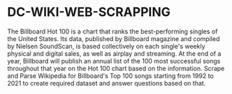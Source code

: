 # DC-WIKI-WEB-SCRAPPING
The Billboard Hot 100 is a chart that ranks the best-performing singles of the United States. Its data, published by Billboard magazine and compiled by Nielsen SoundScan, is based collectively on each single's weekly physical and digital sales, as well as airplay and streaming. At the end of a year, Billboard will publish an annual list of the 100 most successful songs throughout that year on the Hot 100 chart based on the information.
Scrape and Parse Wikipedia for Billboard's Top 100 songs starting from 1992 to 2021 to create required dataset and answer questions based on that.
